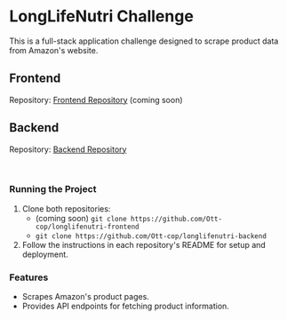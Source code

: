 # LongLifeNutri Challenge

This is a full-stack application challenge designed to scrape product data from Amazon's website.

## Frontend
Repository: [Frontend Repository](#) (coming soon)

## Backend
Repository: [Backend Repository](https://github.com/Ott-cop/longlifenutri-backend)

<br/>

### Running the Project
1. Clone both repositories:
   - (coming soon) `git clone https://github.com/Ott-cop/longlifenutri-frontend`
   - `git clone https://github.com/Ott-cop/longlifenutri-backend`
2. Follow the instructions in each repository's README for setup and deployment.

### Features
- Scrapes Amazon's product pages.
- Provides API endpoints for fetching product information.
